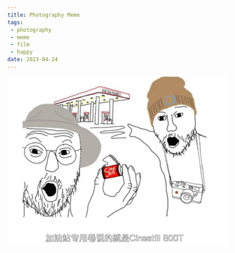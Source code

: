 ```yaml
---
title: Photography Meme
tags:
 - photography
 - meme
 - film
 - happy
date: 2023-04-24
---
```


![](hobbies/photography/photography_meme/attachments/QQ图片20230424193512.png)